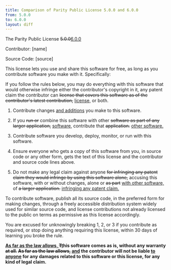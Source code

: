 ```yaml
---
title: Comparison of Parity Public License 5.0.0 and 6.0.0
from: 5.0.0
to: 6.0.0
layout: diff
---
```


The Parity Public License <del>5.0.0</del><ins>6.0.0</ins>

Contributor: [name]

Source Code: [source]

This license lets you use and share this software for free, as long as you contribute software you make with it. Specifically:

If you follow the rules below, you may do everything with this software that would otherwise infringe either the contributor's copyright in it, any patent claim the contributor can <del>license that covers this software as of the contributor's latest contribution,</del> <ins>license,</ins> or both.

1. Contribute changes <ins>and additions</ins> you make to this software.

2. If you <del>run or</del> combine this software with other <del>software as part of any larger application,</del> <ins>software,</ins> contribute that <del>application.</del> <ins>other software.</ins>

3. Contribute software you develop, deploy, monitor, or run with this software.

4. Ensure everyone who gets a copy of this software from you, in source code or any other form, gets the text of this license and the contributor and source code lines above.

5. Do not make any legal claim against anyone <del>for infringing any patent claim they would infringe by using this software alone,</del> accusing this software, with or without changes, alone or <del>as part</del> <ins>with other software,</ins> of <del>a larger application.</del> <ins>infringing any patent claim.</ins>

To contribute software, publish all its source code, in the preferred form for making changes, through a freely accessible distribution system widely used for similar source code, and license contributions not already licensed to the public on terms as permissive as this license accordingly.

You are excused for unknowingly breaking 1, 2, or 3 if you contribute as required, or stop doing anything requiring this license, within 30 days of learning you broke the rule.

**<ins class="move">As far as the law allows, </ins> <del>T</del><ins>t</ins>his software comes as is, without any warranty <del>at all.</del> <del class="move">As far as the law allows,</del> <ins>and</ins> the contributor will not be liable <ins>to anyone</ins> for any damages related to this software or this license, for any kind of legal claim.**
